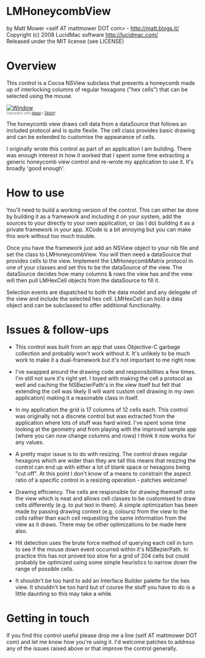 # LMHoneycombView

by Matt Mower &lt;self AT mattmower DOT com&gt; - http://matt.blogs.it/  
Copyright (c) 2008 LucidMac software  http://lucidmac.com/  
Released under the MIT license (see LICENSE) 

# Overview

This control is a Cocoa NSView subclass that presents a honeycomb made up of interlocking columns of regular hexagons ("hex cells") that can be selected using the mouse.

<div class="thumbnail"><a href="http://skitch.com/mattmower/1kps/window"><img src="http://img.skitch.com/20080801-pmtbgm8twr8i4i4753f3j2mhrd.preview.jpg" alt="Window" /></a><br /><span style="font-family: Lucida Grande, Trebuchet, sans-serif, Helvetica, Arial; font-size: 10px; color: #808080">Uploaded with <a href="http://plasq.com/">plasq</a>'s <a href="http://skitch.com">Skitch</a>!</span></div>

The honeycomb view draws cell data from a dataSource that follows an included protocol and is quite flexile. The cell class provides basic drawing and can be extended to customise the appearance of cells.

I originally wrote this control as part of an application I am building. There was enough interest in how it worked that I spent some time extracting a generic honeycomb view control and re-wrote my application to use it. It's broadly 'good enough'.

# How to use

You'll need to build a working version of the control. This can either be done by building it as a framework and including it on your system, add the sources to your directly to your own application, or (as I do) building it as a private framework in your app. XCode is a bit annoying but you can make this work without too much trouble.

Once you have the framework just add an NSView object to your nib file and set the class to LMHoneycombView. You will then need a dataSource that provides cells to the view. Implement the LMHoneycombMatrix protocol in one of your classes and set this to be the dataSource of the view. The dataSource decides how many columns & rows the view has and the view will then pull LMHexCell objects from the dataSource to fill it.

Selection events are dispatched to both the data model and any delegate of the view and include the selected hex cell. LMHexCell can hold a data object and can be subclassed to offer additional functionality.

# Issues & follow-ups

* This control was built from an app that uses Objective-C garbage collection and probably won't work without it. It's unlikely to be much work to make it a dual-framework but it's not important to me right now.

* I've swapped around the drawing code and responsibilities a few times. I'm still not sure it's right yet. I toyed with making the cell a protocol as well and caching the NSBezierPath's in the view itself but felt that extending the cell was likely (I will want custom cell drawing in my own application) making it a reasonable class in itself.

* In my application the grid is 17 columns of 12 cells each. This control was originally not a discrete control but was extracted from the application where lots of stuff was hard wired. I've spent some time looking at the geometry and from playing with the improved sample app (where you can now change columns and rows) I think it now works for any values.

* A pretty major issue is to do with resizing. The control draws regular hexagons which are wider than they are tall this means that resizing the control can end up with either a lot of blank space or hexagons being "cut off". At this point I don't know of a means to constrain the aspect ratio of a specific control in a resizing operation - patches welcome!

* Drawing efficiency. The cells are responsible for drawing themself onto the view which is neat and allows cell classes to be customised to draw cells differently (e.g. to put text in them). A simple optimization has been made by passing drawing context (e.g. colours) from the view to the cells rather than each cell requesting the same information from the view as it draws. There may be other optimizations to be made here also.

* Hit detection uses the brute force method of querying each cell in turn to see if the mouse down event occurred within it's NSBezierPath. In practice this has not proved too slow for a grid of 204 cells but could probably be optimized using some simple heuristics to narrow down the range of possible cells.

* It shouldn't be too hard to add an Interface Builder palette for the hex view. It shouldn't be too hard but of course the stuff you have to do is a little daunting so this may take a while.

# Getting in touch

If you find this control useful please drop me a line (self AT mattmower DOT com) and let me know how you're using it. I'd welcome patches to address any of the issues raised above or that improve the control generally.
